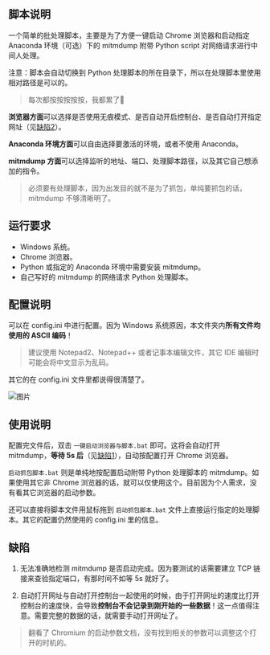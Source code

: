 ## 脚本说明

一个简单的批处理脚本，主要是为了方便一键启动 Chrome 浏览器和启动指定 Anaconda 环境（可选）下的 mitmdump 附带 Python script 对网络请求进行中间人处理。

注意：脚本会自动切换到 Python 处理脚本的所在目录下，所以在处理脚本里使用相对路径是可以的。

> 每次都按按按按按，我都累了🐎

**浏览器方面**可以选择是否使用无痕模式、是否自动开启控制台、是否自动打开指定网址（见[缺陷2](#缺陷)）。

**Anaconda 环境方面**可以自由选择要激活的环境，或者不使用 Anaconda。

**mitmdump 方面**可以选择监听的地址、端口、处理脚本路径，以及其它自己想添加的指令。

> 必须要有处理脚本，因为出发目的就不是为了抓包，单纯要抓包的话，mitmdump 不够清晰明了。

## 运行要求

- Windows 系统。
- Chrome 浏览器。
- Python 或指定的 Anaconda 环境中需要安装 mitmdump。
- 自己写好的 mitmdump 的网络请求 Python 处理脚本。

## 配置说明

可以在 config.ini 中进行配置。因为 Windows 系统原因，本文件夹内**所有文件均使用的 ASCII 编码**！

> 建议使用 Notepad2、Notepad++ 或者记事本编辑文件，其它 IDE 编辑时可能会将中文显示为乱码。

其它的在 config.ini 文件里都说得很清楚了。

![图片](https://tva1.sinaimg.cn/large/d3dde9a5ly1gpkd1n86b4j20nm0pu0u6.jpg)

## 使用说明

配置完文件后，双击 `一键启动浏览器与脚本.bat` 即可。这将会自动打开 mitmdump，**等待 5s 后**（见[缺陷1](#缺陷)），自动按配置打开 Chrome 浏览器。

`启动抓包脚本.bat` 则是单纯地按配置启动附带 Python 处理脚本的 mitmdump。如果使用其它非 Chrome 浏览器的话，就可以仅使用这个。目前因为个人需求，没有看其它浏览器的启动参数。

还可以直接将脚本文件用鼠标拖到 `启动抓包脚本.bat` 文件上直接运行指定的处理脚本。其它的配置仍然使用的 config.ini 里的信息。

## 缺陷

1. 无法准确地检测 mitmdump 是否启动完成。因为要测试的话需要建立 TCP 链接来查验指定端口，有那时间不如等 5s 就好了。

2. 自动打开网址与自动打开控制台一起使用的时候，由于打开网址的速度比打开控制台的速度快，会导致**控制台不会记录到刚开始的一些数据**！这一点值得注意。需要完整的数据的话，就需要手动打开网址了。

> 翻看了 Chromium 的启动参数文档，没有找到相关的参数可以调整这个打开的时机的。
